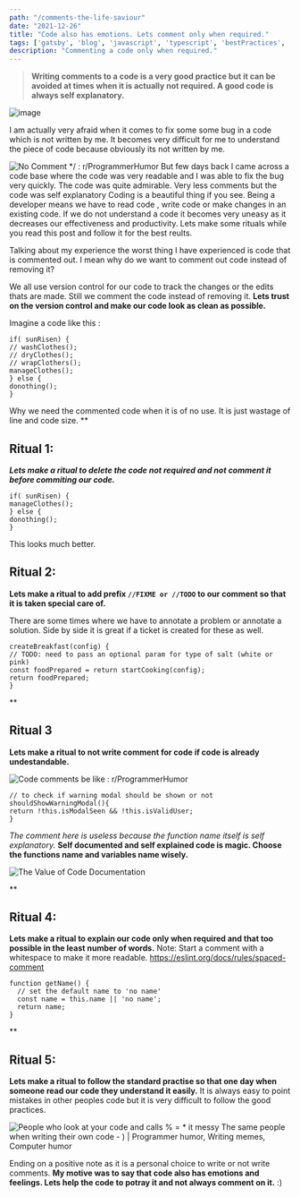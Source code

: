 ```yaml
---
path: "/comments-the-life-saviour"
date: "2021-12-26"
title: "Code also has emotions. Lets comment only when required."
tags: ['gatsby', 'blog', 'javascript', 'typescript', 'bestPractices', 'comments']
description: "Commenting a code only when required."
---
```






> **Writing comments to a code is a very good practice but it can be avoided at times when it is actually not required.
> A good code is always self explanatory.**

  

![image](https://user-images.githubusercontent.com/12448024/148037810-2e15b708-5432-4511-8290-3a6cc10a9179.png)

  
  

I am actually very afraid when it comes to fix some some bug in a code which is not written by me. It becomes very difficult for me to understand the piece of code because obviously its not written by me. 

![No Comment */ : r/ProgrammerHumor](https://i.redd.it/tu47buf68lt11.jpg)
But few days back I came across a code base where the code was very readable and I was able to fix the bug very quickly. The code was quite admirable. Very less comments but the code was self explanatory Coding is a beautiful thing if you see. Being a developer means we have to read code , write code or make changes in an existing code. If we do not understand a code it becomes very uneasy as it decreases our effectiveness and productivity. Lets make some rituals while you read this post and follow it for the best reults.

Talking about my experience the worst thing I have experienced is code that is commented out. I mean why do we want to comment out code instead of removing it?

We all use version control for our code to track the changes or the edits thats are made. Still we comment the code instead of removing it. **Lets trust on the version control and make our code look as clean as possible.**

Imagine a code like this :

    if( sunRisen) {
    // washClothes();
    // dryClothes();
    // wrapClothers();
    manageClothes();
    } else {
    donothing();
    }
Why we need the commented code when it is of no use. It is just wastage of line and code size. 
**

## Ritual 1:
 ***Lets make a ritual to delete the code not required and not comment it before commiting our code.***

    if( sunRisen) {
    manageClothes();
    } else {
    donothing();
    }
This looks much better.


## Ritual 2:
 **Lets make a ritual to add prefix `//FIXME or //TODO` to our comment so that it is taken special care of.**

There are some times where we have to annotate a problem or annotate a solution. Side by side it is great if a ticket is created for these as well.

    createBreakfast(config) {
    // TODO: need to pass an optional param for type of salt (white or pink)
    const foodPrepared = return startCooking(config);
    return foodPrepared;
    }

**

## Ritual 3

**Lets make a ritual to not write comment for code if code is already undestandable.**

![Code comments be like : r/ProgrammerHumor](https://preview.redd.it/iuy9fxt300811.png?auto=webp&s=156f5ffebbea5b30189eb36012e5bc7e3369c381)
 

    // to check if warning modal should be shown or not
    shouldShowWarningModal(){
    return !this.isModalSeen && !this.isValidUser;
    }
 
 *The comment here is useless because the function name itself is self explanatory.*
 **Self documented and self explained code is magic. Choose the functions name and variables name wisely.**
 
![The Value of Code Documentation](https://user-images.githubusercontent.com/5914687/34965265-a6b6f904-fa07-11e7-92ff-22729040dd0a.png)

**

## Ritual 4:

 **Lets make a ritual to explain our code only when required and that too possible in the least number of words.**
 Note: Start a comment with a whitespace to make it more readable.
 https://eslint.org/docs/rules/spaced-comment

    function getName() {
      // set the default name to 'no name'
      const name = this.name || 'no name';
      return name;
    }
**

## Ritual 5:

**Lets make a ritual to follow the standard practise so that one day when someone read our code they understand it easily.**
It is always easy to point mistakes in other peoples code but it is very difficult to follow the good practices.

![People who look at your code and calls % = * it messy The same people when  writing their own code - ) | Programmer humor, Writing memes, Computer humor](https://i.pinimg.com/736x/4d/01/e3/4d01e395b7de0561f3847c26d4a93b0a.jpg)


Ending on a positive note as it is a personal choice to write or not write comments. **My motive was to say that code also has emotions and feelings. Lets help the code to potray it and not always comment on it.** :)
